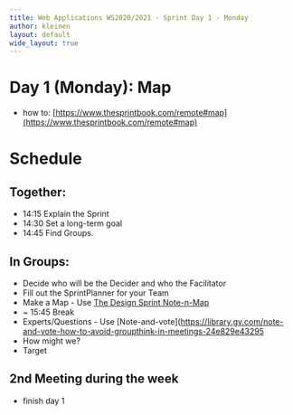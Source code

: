 ```yaml
---
title: Web Applications WS2020/2021 - Sprint Day 1 - Monday
author: kleinen
layout: default
wide_layout: true
---
```


# Day 1 (Monday): Map

* how to: [https://www.thesprintbook.com/remote#map](https://www.thesprintbook.com/remote#map)

# Schedule

## Together:
* 14:15 Explain the Sprint
* 14:30 Set a long-term goal
* 14:45 Find Groups.

## In Groups:

* Decide who will be the Decider and who the Facilitator
* Fill out the SprintPlanner for your Team
* Make a Map - Use [The Design Sprint Note-n-Map](https://sprintstories.com/the-design-sprint-note-n-map-a9bf0ca88f51)
* ~ 15:45 Break
* Experts/Questions - Use [Note-and-vote](https://library.gv.com/note-and-vote-how-to-avoid-groupthink-in-meetings-24e829e43295
* How might we?
* Target

## 2nd Meeting during the week
* finish day 1
